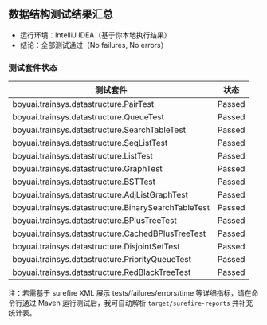 ## 数据结构测试结果汇总

- 运行环境：IntelliJ IDEA（基于你本地执行结果）
- 结论：全部测试通过（No failures, No errors）

### 测试套件状态

| 测试套件 | 状态 |
|---|---|
| boyuai.trainsys.datastructure.PairTest | Passed |
| boyuai.trainsys.datastructure.QueueTest | Passed |
| boyuai.trainsys.datastructure.SearchTableTest | Passed |
| boyuai.trainsys.datastructure.SeqListTest | Passed |
| boyuai.trainsys.datastructure.ListTest | Passed |
| boyuai.trainsys.datastructure.GraphTest | Passed |
| boyuai.trainsys.datastructure.BSTTest | Passed |
| boyuai.trainsys.datastructure.AdjListGraphTest | Passed |
| boyuai.trainsys.datastructure.BinarySearchTableTest | Passed |
| boyuai.trainsys.datastructure.BPlusTreeTest | Passed |
| boyuai.trainsys.datastructure.CachedBPlusTreeTest | Passed |
| boyuai.trainsys.datastructure.DisjointSetTest | Passed |
| boyuai.trainsys.datastructure.PriorityQueueTest | Passed |
| boyuai.trainsys.datastructure.RedBlackTreeTest | Passed |

注：若需基于 surefire XML 展示 tests/failures/errors/time 等详细指标，请在命令行通过 Maven 运行测试后，我可自动解析 `target/surefire-reports` 并补充统计表。


